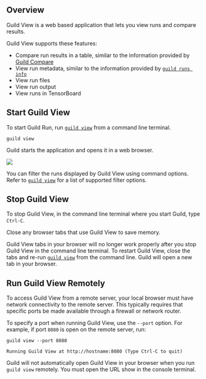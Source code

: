 <!-- -*- eval: (visual-line-mode 1) -*- -->

<div data-theme-toc="true"></div>
<div data-guild-docs="true"></div>

<!-- TODO

Sections on:

- Comparing runs
- Viewing run info
- Viewing run files
- Viewing and filtering run output
- Using TensorBoard

-->

## Overview

Guild View is a web based application that lets you view runs and compare results.

Guild View supports these features:

- Compare run results in a table, similar to the information provided by [Guild Compare](/docs/compare)
- View run metadata, similar to the information provided by [`guild runs info`](/commands/runs-info)
- View run files
- View run output
- View runs in TensorBoard

## Start Guild View

To start Guild Run, run [`guild view`](/commands/view) from a command line terminal.

``` command
guild view
```

Guild starts the application and opens it in a web browser.

![](/assets/img/view-start.png)

You can filter the runs displayed by Guild View using command options. Refer to [`guild view`](/commands/view) for a list of supported filter options.

## Stop Guild View

To stop Guild View, in the command line terminal where you start Guild, type `Ctrl-C`.

Close any browser tabs that use Guild View to save memory.

<span data-guild-icon="exclamation-circle" data-guild-class="callout important"></span>Guild View tabs in your browser will no longer work properly after you stop Guild View in the command line terminal. To restart Guild View, close the tabs and re-run [`guild view`](/commands/view) from the command line. Guild will open a new tab in your browser.

## Run Guild View Remotely

To access Guild View from a remote server, your local browser must have network connectivity to the remote server. This typically requires that specific ports be made available through a firewall or network router.

To specify a port when running Guild View, use the `--port` option. For example, if port `8080` is open on the remote server, run:

``` command
guild view --port 8080
```

``` output
Running Guild View at http://hostname:8080 (Type Ctrl-C to quit)
```

<span data-guild-icon="exclamation-circle" data-guild-class="callout important"></span>Guild will not automatically open Guild View in your browser when you run `guild view` remotely. You must open the URL show in the console terminal.
